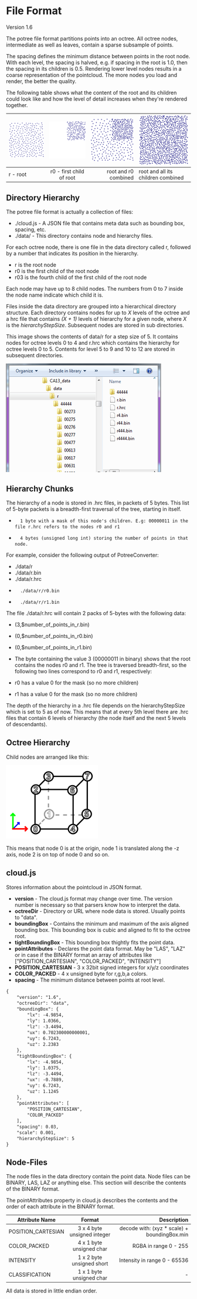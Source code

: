 # File Format

Version 1.6

The potree file format partitions points into an octree. All octree nodes,
intermediate as well as leaves, contain a sparse subsample of points.

The spacing defines the minimum distance between points in the root node.
With each level, the spacing is halved, e.g. if spacing in the root is 1.0,
then the spacing in its children is 0.5.
Rendering lower level nodes results in a coarse representation of the pointcloud.
The more nodes you load and render, the better the quality.

The following table shows what the content of the root and its children could
look like and how the level of detail increases when they're rendered together.

| ![](./images/r.png "")        | ![](./images/r1.png "") | ![](./images/r_and_r1.png "") | ![](./images/r_and_rx.png "") |
| ------------- |:-------------:| -----:| --- |
| r - root      | r0 - first child of root | root and r0 combined | root and all its children combined |

## Directory Hierarchy

The potree file format is actually a collection of files:
* ./cloud.js - A JSON file that contains meta data such as bounding box, spacing, etc.
* ./data/ - This directory contains node and hierarchy files.

For each octree node, there is one file in the data directory called r,
followed by a number that indicates its position in the hierarchy.
* r is the root node
* r0 is the first child of the root node
* r03 is the fourth child of the first child of the root node

Each node may have up to 8 child nodes. The numbers from 0 to 7 inside the node name
indicate which child it is.

Files inside the data directory are grouped into a hierarchical directory structure.
Each directory contains nodes for up to _X_ levels of the octree
and a hrc file that contains _(X + 1)_ levels of hierarchy for a given node,
where _X_ is the _hierarchyStepSize_.
Subsequent nodes are stored in sub directories.

This image shows the contents of data/r for a step size of 5. It contains nodes for octree levels 0 to 4 and r.hrc which contains the hierarchy for octree levels 0 to 5.
Contents for level 5 to 9 and 10 to 12 are stored in subsequent directories.

![](./images/directoy_hierarchy.png)

## Hierarchy Chunks
The hierarchy of a node is stored in .hrc files, in packets of 5 bytes. This list of 5-byte packets is a breadth-first traversal of the tree, starting in itself.
* 		1 byte with a mask of this node's children. E.g: 00000011 in the file r.hrc refers to the nodes r0 and r1
* 		4 bytes (unsigned long int) storing the number of points in that node.

For example, consider the following output of PotreeConverter:
*	./data/r
*	./data/r.bin
*	./data/r.hrc
*		./data/r/r0.bin
*		./data/r/r1.bin

The file ./data/r.hrc will contain 2 packs of 5-bytes with the following data:
* (3,$number_of_points_in_r.bin)
* (0,$number_of_points_in_r0.bin)
* (0,$number_of_points_in_r1.bin)

* The byte containing the value 3 (00000011 in binary) shows that the root contains the nodes r0 and r1. The tree is traversed breadth-first, so the following two lines correspond to r0 and r1, respectively:
* r0 has a value 0 for the mask (so no more children)
* r1 has a value 0 for the mask (so no more children)

The depth of the hierarchy in a .hrc file depends on the hierarchyStepSize which
is set to 5 as of now. This means that at every 5th level there are .hrc files
that contain 6 levels of hierarchy (the node itself and the next 5 levels of descendants).


## Octree Hierarchy

Child nodes are arranged like this:

![](./images/child_indices.png)

This means that node 0 is at the origin, node 1 is translated along the -z axis,
node 2 is on top of node 0 and so on.

## cloud.js

Stores information about the pointcloud in JSON format.

* __version__ - The cloud.js format may change over time. The version number is
necessary so that parsers know how to interpret the data.
* __octreeDir__ - Directory or URL where node data is stored. Usually points to
"data".
* __boundingBox__ - Contains the minimum and maximum of the axis aligned bounding box. This bounding box is cubic and aligned to fit to the octree root.
* __tightBoundingBox__ - This bounding box thightly fits the point data.
* __pointAttributes__ - Declares the point data format. May be "LAS", "LAZ" or in
case if the BINARY format an array of attributes like ["POSITION_CARTESIAN", "COLOR_PACKED", "INTENSITY"]
 * __POSITION_CARTESIAN__ - 3 x 32bit signed integers for x/y/z coordinates
 * __COLOR_PACKED__ - 4 x unsigned byte for r,g,b,a colors.
* __spacing__ - The minimum distance between points at root level.

```
{
	"version": "1.6",
	"octreeDir": "data",
	"boundingBox": {
		"lx": -4.9854,
		"ly": 1.0366,
		"lz": -3.4494,
		"ux": 0.702300000000001,
		"uy": 6.7243,
		"uz": 2.2383
	},
	"tightBoundingBox": {
		"lx": -4.9854,
		"ly": 1.0375,
		"lz": -3.4494,
		"ux": -0.7889,
		"uy": 6.7243,
		"uz": 1.1245
	},
	"pointAttributes": [
		"POSITION_CARTESIAN",
		"COLOR_PACKED"
	],
	"spacing": 0.03,
	"scale": 0.001,
	"hierarchyStepSize": 5
}
```

## Node-Files

The node files in the data directory contain the point data.
Node files can be BINARY, LAS, LAZ or anything else. This section will describe
the contents of the BINARY format.

The pointAttributes property in cloud.js describes the contents and the
order of each attribute in the BINARY format.

| Attribute Name | Format | Description |
| ------------- |:-------------:| -----: |
| POSITION_CARTESIAN | 3 x 4 byte unsigned integer | decode with: (xyz * scale) + boundingBox.min |
| COLOR_PACKED       | 4 x 1 byte unsigned char    | RGBA in range 0 - 255    |
| INTENSITY          | 1 x 2 byte unsigned short   | Intensity in range 0 - 65536     |
| CLASSIFICATION     | 1 x 1 byte unsigned char    | - |

All data is stored in little endian order.
